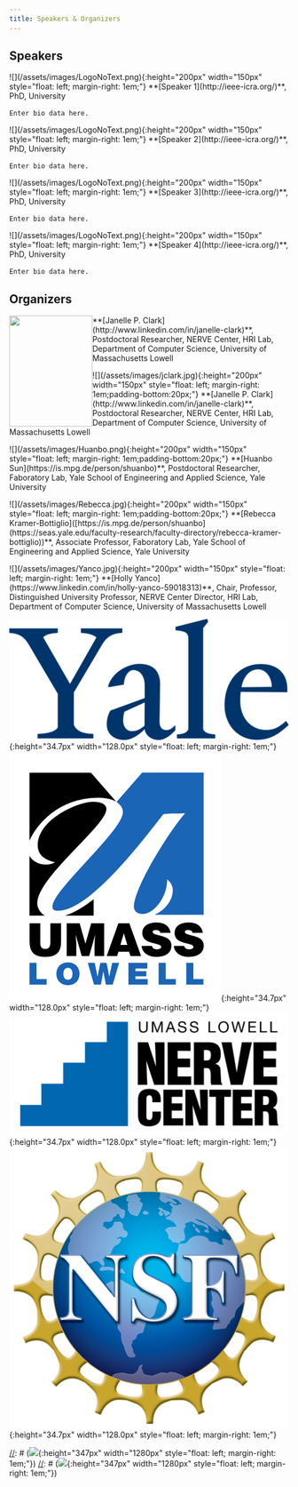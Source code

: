 ```yaml
---
title: Speakers & Organizers
---
```


## Speakers

<p>
    ![](/assets/images/LogoNoText.png){:height="200px" width="150px" style="float: left; margin-right: 1em;"}
    **[Speaker 1](http://ieee-icra.org/)**, PhD, University

    Enter bio data here. 
</p>

<p>
    ![](/assets/images/LogoNoText.png){:height="200px" width="150px" style="float: left; margin-right: 1em;"}
    **[Speaker 2](http://ieee-icra.org/)**, PhD, University

    Enter bio data here. 
</p>

<p>
    ![](/assets/images/LogoNoText.png){:height="200px" width="150px" style="float: left; margin-right: 1em;"}
    **[Speaker 3](http://ieee-icra.org/)**, PhD, University

    Enter bio data here. 
</p>

<p>
    ![](/assets/images/LogoNoText.png){:height="200px" width="150px" style="float: left; margin-right: 1em;"}
    **[Speaker 4](http://ieee-icra.org/)**, PhD, University

    Enter bio data here. 
</p>


## Organizers

<p>
    <img align="left" width="150" height="200" src=/assets/images/jclark.jpg>
    **[Janelle P. Clark](http://www.linkedin.com/in/janelle-clark)**, Postdoctoral Researcher, NERVE Center, HRI Lab, Department of Computer Science, University of Massachusetts Lowell
</p>

<p>
    ![](/assets/images/jclark.jpg){:height="200px" width="150px" style="float: left; margin-right: 1em;padding-bottom:20px;"}
    **[Janelle P. Clark](http://www.linkedin.com/in/janelle-clark)**, Postdoctoral Researcher, NERVE Center, HRI Lab, Department of Computer Science, University of Massachusetts Lowell
</p>

<p>
    ![](/assets/images/Huanbo.png){:height="200px" width="150px" style="float: left; margin-right: 1em;padding-bottom:20px;"}
    **[Huanbo Sun](https://is.mpg.de/person/shuanbo)**, Postdoctoral Researcher, Faboratory Lab, Yale School of Engineering and Applied Science, Yale University
</p>

<p>
    ![](/assets/images/Rebecca.jpg){:height="200px" width="150px" style="float: left; margin-right: 1em;padding-bottom:20px;"}
    **[Rebecca Kramer-Bottiglio]([https://is.mpg.de/person/shuanbo](https://seas.yale.edu/faculty-research/faculty-directory/rebecca-kramer-bottiglio))**, Associate Professor, Faboratory Lab, Yale School of Engineering and Applied Science, Yale University                            
</p>

<p>
    ![](/assets/images/Yanco.jpg){:height="200px" width="150px" style="float: left; margin-right: 1em;"}
    **[Holly Yanco](https://www.linkedin.com/in/holly-yanco-59018313)**, Chair, Professor, Distinguished University Professor, NERVE Center Director, HRI Lab, Department of Computer Science, University of Massachusetts Lowell
</p>

[//]: # (images uploaded)
![](/assets/images/yale.png){:height="34.7px" width="128.0px" style="float: left; margin-right: 1em;"}
![](/assets/images/UML.png){:height="34.7px" width="128.0px" style="float: left; margin-right: 1em;"}
![](/assets/images/nerve.jpg){:height="34.7px" width="128.0px" style="float: left; margin-right: 1em;"}
![](/assets/images/NSF.png){:height="34.7px" width="128.0px" style="float: left; margin-right: 1em;"}

[//]: # (images NOT uploaded)
[//]: # (![](/assets/images/faboratory.png){:height="347px" width="1280px" style="float: left; margin-right: 1em;"})
[//]: # (![](/assets/images/cifellow.png){:height="347px" width="1280px" style="float: left; margin-right: 1em;"})
